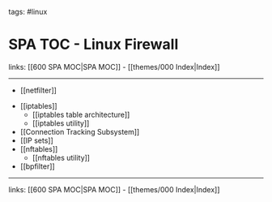 tags: #linux

# SPA TOC - Linux Firewall

links: [[600 SPA MOC|SPA MOC]] - [[themes/000 Index|Index]]

---

- [[netfilter]]
* [[iptables]]
	* [[iptables table architecture]]
	* [[iptables utility]]
* [[Connection Tracking Subsystem]]
* [[IP sets]]
* [[nftables]]
	* [[nftables utility]]
* [[bpfilter]]

---
links: [[600 SPA MOC|SPA MOC]] - [[themes/000 Index|Index]]